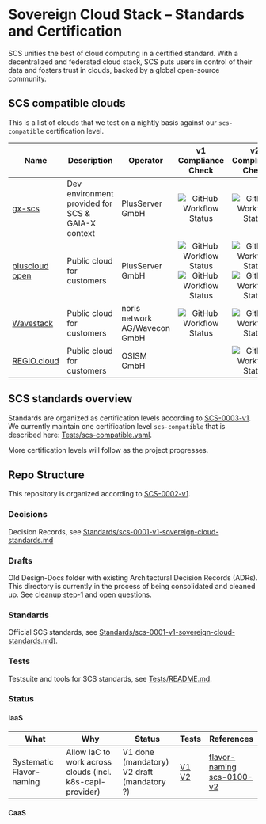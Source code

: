 # Sovereign Cloud Stack – Standards and Certification

SCS unifies the best of cloud computing in a certified standard. With a decentralized and federated cloud stack, SCS puts users in control of their data and fosters trust in clouds, backed by a global open-source community.

## SCS compatible clouds

This is a list of clouds that we test on a nightly basis against our `scs-compatible` certification level.

| Name | Description | Operator | v1 Compliance Check | v2 Compliance Check |
|---|---|---|:---:|:---:|
| [gx-scs](https://github.com/SovereignCloudStack/docs/blob/main/community/cloud-resources/plusserver-gx-scs.md) | Dev environment provided for SCS & GAIA-X context | PlusServer GmbH | ![GitHub Workflow Status](https://img.shields.io/github/actions/workflow/status/SovereignCloudStack/standards/check-gx-scs-v1.yml?label=v1%20Compliance) | ![GitHub Workflow Status](https://img.shields.io/github/actions/workflow/status/SovereignCloudStack/standards/check-gx-scs-v2.yml?label=v2%20Compliance) |
| [pluscloud open](https://www.plusserver.com/en/products/pluscloud-open) | Public cloud for customers | PlusServer GmbH | ![GitHub Workflow Status](https://img.shields.io/github/actions/workflow/status/SovereignCloudStack/standards/check-pco-prod1-v1.yml?label=v1%20Compliance) ![GitHub Workflow Status](https://img.shields.io/github/actions/workflow/status/SovereignCloudStack/standards/check-pco-prod2-v1.yml?label=v1%20Compliance) | ![GitHub Workflow Status](https://img.shields.io/github/actions/workflow/status/SovereignCloudStack/standards/check-pco-prod1-v2.yml?label=v2%20Compliance) ![GitHub Workflow Status](https://img.shields.io/github/actions/workflow/status/SovereignCloudStack/standards/check-pco-prod2-v2.yml?label=v2%20Compliance) |
| [Wavestack](https://www.noris.de/wavestack-cloud/) | Public cloud for customers | noris network AG/Wavecon GmbH | ![GitHub Workflow Status](https://img.shields.io/github/actions/workflow/status/SovereignCloudStack/standards/check-wavestack-v1.yml?label=v1%20Compliance) | ![GitHub Workflow Status](https://img.shields.io/github/actions/workflow/status/SovereignCloudStack/standards/check-wavestack-v2.yml?label=v2%20Compliance) |
| [REGIO.cloud](https://regio.digital) | Public cloud for customers | OSISM GmbH | | ![GitHub Workflow Status](https://img.shields.io/github/actions/workflow/status/SovereignCloudStack/standards/check-regio-a-v2.yml?label=v2%20Compliance) |

## SCS standards overview

Standards are organized as certification levels according to [SCS-0003-v1](https://github.com/SovereignCloudStack/standards/blob/main/Standards/scs-0003-v1-sovereign-cloud-standards-yaml.md). We currently maintain one certification level `scs-compatible` that is described here: [Tests/scs-compatible.yaml](Tests/scs-compatible.yaml).

More certification levels will follow as the project progresses.

## Repo Structure

This repository is organized according to [SCS-0002-v1](https://github.com/SovereignCloudStack/standards/blob/main/Standards/scs-0002-v1-standards-docs-org.md).

### Decisions

Decision Records, see [Standards/scs-0001-v1-sovereign-cloud-standards.md](https://github.com/SovereignCloudStack/standards/blob/main/Standards/scs-0001-v1-sovereign-cloud-standards.md#types-of-documents)

### Drafts

Old Design-Docs folder with existing Architectural Decision Records (ADRs). This directory is currently in the process of being consolidated and cleaned up. See [cleanup step-1](https://github.com/SovereignCloudStack/standards/blob/main/Standards/scs-0002-v1-standards-docs-org.md#suggested-cleanup-step-1) and [open questions](https://github.com/SovereignCloudStack/standards/blob/main/Standards/scs-0002-v1-standards-docs-org.md#open-questions).

### Standards

Official SCS standards, see [Standards/scs-0001-v1-sovereign-cloud-standards.md](https://github.com/SovereignCloudStack/standards/blob/main/Standards/scs-0001-v1-sovereign-cloud-standards.md)).

### Tests

Testsuite and tools for SCS standards, see [Tests/README.md](https://github.com/SovereignCloudStack/standards/blob/main/Tests/README.md).

### Status
#### IaaS

|  What | Why | Status  | Tests | References |
|  --- | --- | ---  | --- | --- |
| Systematic Flavor-naming | Allow IaC to work across clouds (incl. k8s-capi-provider) | V1 done (mandatory) <br> V2 draft (mandatory ?) | [V1](https://github.com/SovereignCloudStack/standards/blob/main/Tests/iaas/flavor-naming/flavor-name-check.py) <br> [V2](https://github.com/SovereignCloudStack/standards/blob/main/Tests/iaas/flavor-naming/flavor-name-check.py) | [flavor-naming](https://github.com/SovereignCloudStack/standards/blob/main/Drafts/flavor-naming.md) <br> [scs-0100-v2](https://github.com/SovereignCloudStack/standards/blob/main/Standards/scs-0100-v2-flavor-naming.md) |


#### CaaS

